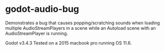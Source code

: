 # godot-audio-bug

Demonstrates a bug that causes popping/scratching sounds when loading multiple AudioStreamPlayers in a scene while an Autoload scene with an AudioStreamPlayer is running.

Godot v3.4.3 Tested on a 2015 macbook pro running OS 11.6.
